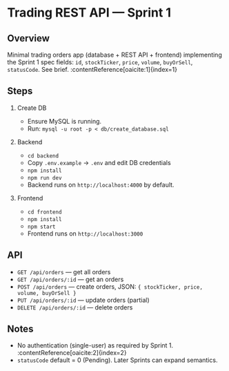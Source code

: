 # Trading REST API — Sprint 1

## Overview
Minimal trading orders app (database + REST API + frontend) implementing the Sprint 1 spec fields:
`id`, `stockTicker`, `price`, `volume`, `buyOrSell`, `statusCode`. See brief. :contentReference[oaicite:1]{index=1}

## Steps

1. Create DB
   - Ensure MySQL is running.
   - Run: `mysql -u root -p < db/create_database.sql`

2. Backend
   - `cd backend`
   - Copy `.env.example` -> `.env` and edit DB credentials
   - `npm install`
   - `npm run dev`
   - Backend runs on `http://localhost:4000` by default.

3. Frontend
   - `cd frontend`
   - `npm install`
   - `npm start`
   - Frontend runs on `http://localhost:3000`

## API
- `GET /api/orders` — get all orders
- `GET /api/orders/:id` — get an orders
- `POST /api/orders` — create orders, JSON: `{ stockTicker, price, volume, buyOrSell }`
- `PUT /api/orders/:id` — update orders (partial)
- `DELETE /api/orders/:id` — delete orders

## Notes
- No authentication (single-user) as required by Sprint 1. :contentReference[oaicite:2]{index=2}
- `statusCode` default = 0 (Pending). Later Sprints can expand semantics.
